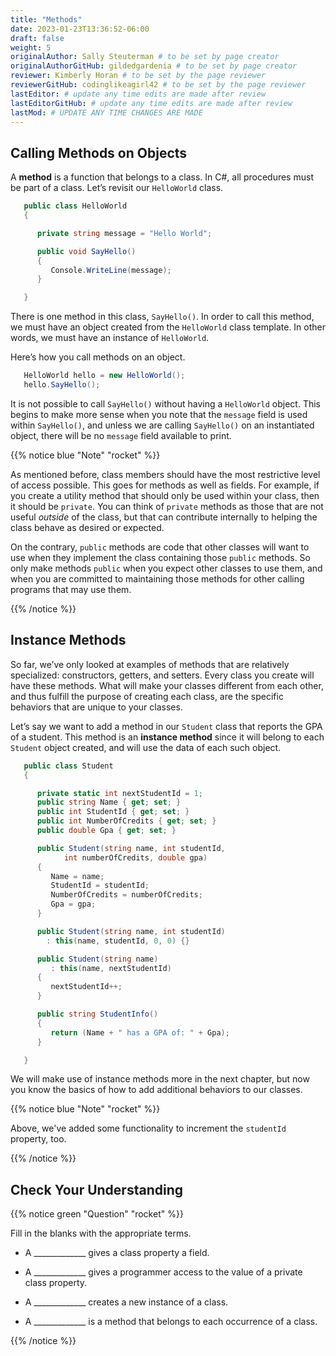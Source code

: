 ```yaml
---
title: "Methods"
date: 2023-01-23T13:36:52-06:00
draft: false
weight: 5
originalAuthor: Sally Steuterman # to be set by page creator
originalAuthorGitHub: gildedgardenia # to be set by page creator
reviewer: Kimberly Horan # to be set by the page reviewer
reviewerGitHub: codinglikeagirl42 # to be set by the page reviewer
lastEditor: # update any time edits are made after review
lastEditorGitHub: # update any time edits are made after review
lastMod: # UPDATE ANY TIME CHANGES ARE MADE
---
```


## Calling Methods on Objects

A **method** is a function that belongs to a class. In C#, all procedures
must be part of a class. Let’s revisit our `HelloWorld` class.

```csharp {linenos=table}
   public class HelloWorld 
   {

      private string message = "Hello World";

      public void SayHello() 
      {
         Console.WriteLine(message);
      }

   }
```

There is one method in this class, `SayHello()`. In order to call this
method, we must have an object created from the `HelloWorld` class
template. In other words, we must have an instance of `HelloWorld`.

Here’s how you call methods on an object.

```csharp
   HelloWorld hello = new HelloWorld();
   hello.SayHello();
```

It is not possible to call `SayHello()` without having a `HelloWorld`
object. This begins to make more sense when you note that the
`message` field is used within `SayHello()`, and unless we are calling
`SayHello()` on an instantiated object, there will be no `message`
field available to print.

{{% notice blue "Note" "rocket" %}}

   As mentioned before, class members should have the most restrictive
   level of access possible. This goes for methods as well as fields. For
   example, if you create a utility method that should only be used within
   your class, then it should be `private`. You can think of `private`
   methods as those that are not useful *outside* of the class, but that
   can contribute internally to helping the class behave as desired or
   expected.

   On the contrary, `public` methods are code that other classes will
   want to use when they implement the class containing those `public`
   methods. So only make methods `public` when you expect other classes
   to use them, and when you are committed to maintaining those methods for
   other calling programs that may use them.

{{% /notice %}}

## Instance Methods

So far, we’ve only looked at examples of methods that are relatively
specialized: constructors, getters, and setters. Every class you create
will have these methods. What will make your classes different from each
other, and thus fulfill the purpose of creating each class, are the
specific behaviors that are unique to your classes.

Let’s say we want to add a method in our `Student` class that reports the GPA
of a student. This method is an **instance method** since it will belong to
each `Student` object created, and will use the data of each such object.

```csharp {linenos=table}
   public class Student 
   {

      private static int nextStudentId = 1;
      public string Name { get; set; }
      public int StudentId { get; set; }
      public int NumberOfCredits { get; set; }
      public double Gpa { get; set; }

      public Student(string name, int studentId,
            int numberOfCredits, double gpa)
      {
         Name = name;
         StudentId = studentId;
         NumberOfCredits = numberOfCredits;
         Gpa = gpa;
      }

      public Student(string name, int studentId)
        : this(name, studentId, 0, 0) {}

      public Student(string name) 
         : this(name, nextStudentId)
      {
         nextStudentId++;
      }

      public string StudentInfo() 
      {
         return (Name + " has a GPA of: " + Gpa);
      }

   }
```

We will make use of instance methods more in the next chapter, but now you know the basics of
how to add additional behaviors to our classes.

{{% notice blue "Note" "rocket" %}}

   Above, we've added some functionality to increment the `studentId` property, too.

{{% /notice %}}

## Check Your Understanding

{{% notice green "Question" "rocket" %}}

   Fill in the blanks with the appropriate terms.

   - A _____________ gives a class property a field.

   - A _____________ gives a programmer access to the value of a private class property.

   - A _____________ creates a new instance of a class.

   - A _____________ is a method that belongs to each occurrence of a class.

{{% /notice %}}

<!-- setter, getter, constructor, instance method -->